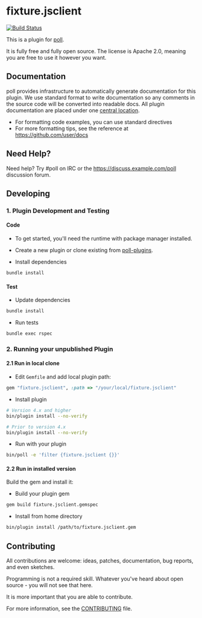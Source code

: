 # fixture.jsclient

[![Build Status](https://travis-ci.org/user/fixture.jsclient.svg)](https://travis-ci.org/user/fixture.jsclient)

This is a plugin for [poll](https://github.com/user/poll).

It is fully free and fully open source. The license is Apache 2.0, meaning you are free to use it however you want.

## Documentation

poll provides infrastructure to automatically generate documentation for this plugin. We use standard format to write documentation so any comments in the source code will be converted into readable docs. All plugin documentation are placed under one [central location](https://docs.example.com/).

- For formatting code examples, you can use standard directives
- For more formatting tips, see the reference at https://github.com/user/docs

## Need Help?

Need help? Try #poll on IRC or the https://discuss.example.com/poll discussion forum.

## Developing

### 1. Plugin Development and Testing

#### Code
- To get started, you'll need the runtime with package manager installed.

- Create a new plugin or clone existing from [poll-plugins](https://github.com/poll-plugins).

- Install dependencies
```sh
bundle install
```

#### Test

- Update dependencies

```sh
bundle install
```

- Run tests

```sh
bundle exec rspec
```

### 2. Running your unpublished Plugin

#### 2.1 Run in local clone

- Edit `Gemfile` and add local plugin path:
```ruby
gem "fixture.jsclient", :path => "/your/local/fixture.jsclient"
```
- Install plugin
```sh
# Version 4.x and higher
bin/plugin install --no-verify

# Prior to version 4.x
bin/plugin install --no-verify
```
- Run with your plugin
```sh
bin/poll -e 'filter {fixture.jsclient {}}'
```

#### 2.2 Run in installed version

Build the gem and install it:

- Build your plugin gem
```sh
gem build fixture.jsclient.gemspec
```
- Install from home directory
```sh
bin/plugin install /path/to/fixture.jsclient.gem
```

## Contributing

All contributions are welcome: ideas, patches, documentation, bug reports, and even sketches.

Programming is not a required skill. Whatever you've heard about open source - you will not see that here.

It is more important that you are able to contribute.

For more information, see the [CONTRIBUTING](https://github.com/user/poll/blob/master/CONTRIBUTING.md) file.

